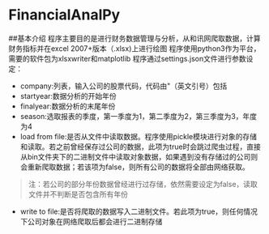 # FinancialAnalPy

##基本介绍
程序主要目的是进行财务数据管理与分析，从和讯网爬取数据，计算财务指标并在excel 2007+版本（.xlsx)上进行绘图
程序使用python3作为平台，需要的软件包为xlsxwriter和matplotlib
程序通过settings.json文件进行参数设定：

* company:列表，输入公司的股票代码，代码由"（英文引号）包括
* startyear:数据分析的开始年份
* finalyear:数据分析的末尾年份
* season:选取报表的季度，第一季度为1，第二季度为2，第三季度为3，年度为4
* load from file:是否从文件中读取数据。程序使用pickle模块进行对象的存储和读取。若之前曾经保存过公司的数据，此项为true时会跳过爬虫过程，直接从bin文件夹下的二进制文件中读取对象数据，如果遇到没有存储过的公司则会重新爬取数据；若该项为false，则所有公司的数据将全部由网络获取。
>注：若公司的部分年份数据曾经进行过存储，依然需要设定为false，读取文件并不判断是否包含所有年份
* write to file:是否将爬取的数据写入二进制文件。若此项为true，则任何情况下公司对象在网络爬取后都会进行二进制存储